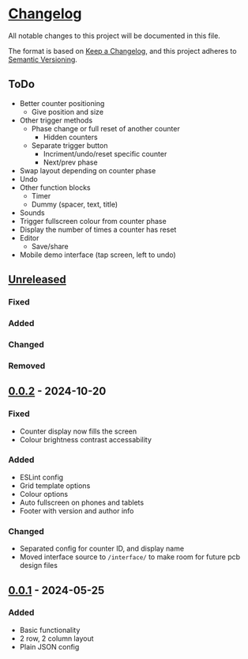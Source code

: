 # [Changelog](https://github.com/non-bin/Dracula/blob/main/CHANGELOG.md)

All notable changes to this project will be documented in this file.

The format is based on [Keep a Changelog](https://keepachangelog.com/en/1.1.0/),
and this project adheres to [Semantic Versioning](https://semver.org/spec/v2.0.0.html).

## ToDo

- Better counter positioning
  - Give position and size
- Other trigger methods
  - Phase change or full reset of another counter
    - Hidden counters
  - Separate trigger button
    - Incriment/undo/reset specific counter
    - Next/prev phase
- Swap layout depending on counter phase
- Undo
- Other function blocks
  - Timer
  - Dummy (spacer, text, title)
- Sounds
- Trigger fullscreen colour from counter phase
- Display the number of times a counter has reset
- Editor
  - Save/share
- Mobile demo interface (tap screen, left to undo)

## [Unreleased]

### Fixed

### Added

### Changed

### Removed

## [0.0.2] - 2024-10-20

### Fixed

- Counter display now fills the screen
- Colour brightness contrast accessability

### Added

- ESLint config
- Grid template options
- Colour options
- Auto fullscreen on phones and tablets
- Footer with version and author info

### Changed

- Separated config for counter ID, and display name
- Moved interface source to `/interface/` to make room for future pcb design files

## [0.0.1] - 2024-05-25

### Added

- Basic functionality
- 2 row, 2 column layout
- Plain JSON config

[unreleased]: https://github.com/non-bin/Dracula/tree/dev
[0.0.2]: https://github.com/non-bin/Dracula/releases/tag/v0.0.2
[0.0.1]: https://github.com/non-bin/Dracula/releases/tag/v0.0.1
